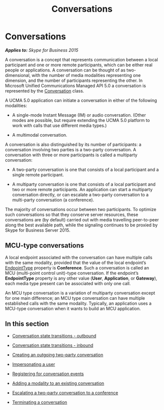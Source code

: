 ﻿---
title: Conversations
TOCTitle: Conversations
ms:assetid: cf285a40-d78a-4280-8760-4329e4ef7c86
ms:mtpsurl: https://msdn.microsoft.com/en-us/library/Dn465985(v=office.16)
ms:contentKeyID: 65239913
ms.date: 07/27/2015
mtps_version: v=office.16
---

# Conversations


_**Applies to:** Skype for Business 2015_

A conversation is a concept that represents communication between a local participant and one or more remote participants, which can be either real people or applications. A conversation can be thought of as two-dimensional, with the number of media modalities representing one dimension, and the number of participants representing the other. In Microsoft Unified Communications Managed API 5.0 a conversation is represented by the [Conversation](https://msdn.microsoft.com/en-us/library/hh349224\(v=office.16\)) class.

A UCMA 5.0 application can initiate a conversation in either of the following modalities:

  - A single-mode Instant Message (IM) or audio conversation. (Other modes are possible, but require extending the UCMA 5.0 platform to work with calls that use different media types.)

  - A multimodal conversation.

A conversation is also distinguished by its number of participants: a conversation involving two parties is a two-party conversation. A conversation with three or more participants is called a multiparty conversation:

  - A two-party conversation is one that consists of a local participant and a single remote participant.

  - A multiparty conversation is one that consists of a local participant and two or more remote participants. An application can start a multiparty conversation directly, or can escalate a two-party conversation to a multi-party conversation (a conference).

The majority of conversations occur between two participants. To optimize such conversations so that they conserve server resources, these conversations are (by default) carried out with media travelling peer-to-peer along the best available path, while the signaling continues to be proxied by Skype for Business Server 2015.

## MCU-type conversations

A local endpoint associated with the conversation can have multiple calls with the same modality, provided that the value of the local endpoint’s [EndpointType](https://msdn.microsoft.com/en-us/library/hh380871\(v=office.16\)) property is **Conference**. Such a conversation is called an MCU (multi-point control unit)-type conversation. If the endpoint’s **EndpointType** property is any other value (**User**, **Application**, or **Gateway**), each media type present can be associated with only one call.

An MCU type conversation is a variation of multiparty conversation except for one main difference; an MCU type conversation can have multiple established calls with the same modality. Typically, an application uses a MCU-type conversation when it wants to build an MCU application.

## In this section

  - [Conversation state transitions - outbound](conversation-state-transitions-outbound.md)

  - [Conversation state transitions - inbound](conversation-state-transitions-inbound.md)

  - [Creating an outgoing two-party conversation](creating-an-outgoing-two-party-conversation.md)

  - [Impersonating a user](impersonating-a-user.md)

  - [Registering for conversation events](registering-for-conversation-events.md)

  - [Adding a modality to an existing conversation](adding-a-modality-to-an-existing-conversation.md)

  - [Escalating a two-party conversation to a conference](escalating-a-two-party-conversation-to-a-conference.md)

  - [Terminating a conversation](terminating-a-conversation.md)

